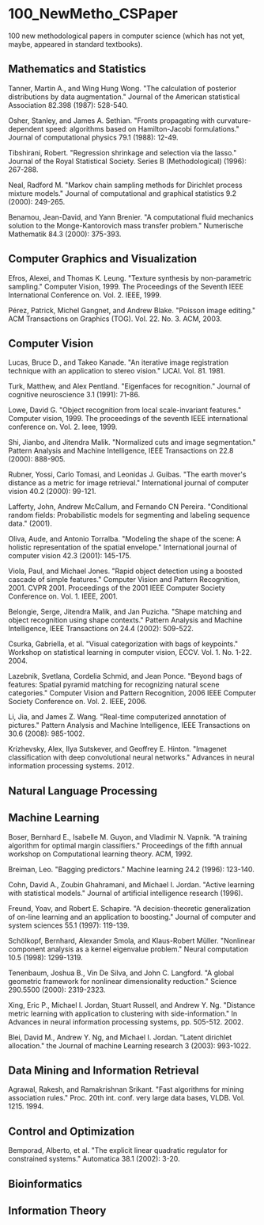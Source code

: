 # 100_NewMetho_CSPaper
100 new methodological papers in computer science (which has not yet, maybe, appeared in standard textbooks).

## Mathematics and Statistics


Tanner, Martin A., and Wing Hung Wong. "The calculation of posterior distributions by data augmentation." Journal of the American statistical Association 82.398 (1987): 528-540.

Osher, Stanley, and James A. Sethian. "Fronts propagating with curvature-dependent speed: algorithms based on Hamilton-Jacobi formulations." Journal of computational physics 79.1 (1988): 12-49.

Tibshirani, Robert. "Regression shrinkage and selection via the lasso." Journal of the Royal Statistical Society. Series B (Methodological) (1996): 267-288.

Neal, Radford M. "Markov chain sampling methods for Dirichlet process mixture models." Journal of computational and graphical statistics 9.2 (2000): 249-265.

Benamou, Jean-David, and Yann Brenier. "A computational fluid mechanics solution to the Monge-Kantorovich mass transfer problem." Numerische Mathematik 84.3 (2000): 375-393.

## Computer Graphics and Visualization

Efros, Alexei, and Thomas K. Leung. "Texture synthesis by non-parametric sampling." Computer Vision, 1999. The Proceedings of the Seventh IEEE International Conference on. Vol. 2. IEEE, 1999.

Pérez, Patrick, Michel Gangnet, and Andrew Blake. "Poisson image editing." ACM Transactions on Graphics (TOG). Vol. 22. No. 3. ACM, 2003.


## Computer Vision
Lucas, Bruce D., and Takeo Kanade. "An iterative image registration technique with an application to stereo vision." IJCAI. Vol. 81. 1981.

Turk, Matthew, and Alex Pentland. "Eigenfaces for recognition." Journal of cognitive neuroscience 3.1 (1991): 71-86.

Lowe, David G. "Object recognition from local scale-invariant features." Computer vision, 1999. The proceedings of the seventh IEEE international conference on. Vol. 2. Ieee, 1999.

Shi, Jianbo, and Jitendra Malik. "Normalized cuts and image segmentation." Pattern Analysis and Machine Intelligence, IEEE Transactions on 22.8 (2000): 888-905.

Rubner, Yossi, Carlo Tomasi, and Leonidas J. Guibas. "The earth mover's distance as a metric for image retrieval." International journal of computer vision 40.2 (2000): 99-121.

Lafferty, John, Andrew McCallum, and Fernando CN Pereira. "Conditional random fields: Probabilistic models for segmenting and labeling sequence data." (2001).

Oliva, Aude, and Antonio Torralba. "Modeling the shape of the scene: A holistic representation of the spatial envelope." International journal of computer vision 42.3 (2001): 145-175.

Viola, Paul, and Michael Jones. "Rapid object detection using a boosted cascade of simple features." Computer Vision and Pattern Recognition, 2001. CVPR 2001. Proceedings of the 2001 IEEE Computer Society Conference on. Vol. 1. IEEE, 2001.

Belongie, Serge, Jitendra Malik, and Jan Puzicha. "Shape matching and object recognition using shape contexts." Pattern Analysis and Machine Intelligence, IEEE Transactions on 24.4 (2002): 509-522.

Csurka, Gabriella, et al. "Visual categorization with bags of keypoints." Workshop on statistical learning in computer vision, ECCV. Vol. 1. No. 1-22. 2004.

Lazebnik, Svetlana, Cordelia Schmid, and Jean Ponce. "Beyond bags of features: Spatial pyramid matching for recognizing natural scene categories." Computer Vision and Pattern Recognition, 2006 IEEE Computer Society Conference on. Vol. 2. IEEE, 2006.

Li, Jia, and James Z. Wang. "Real-time computerized annotation of pictures." Pattern Analysis and Machine Intelligence, IEEE Transactions on 30.6 (2008): 985-1002.

Krizhevsky, Alex, Ilya Sutskever, and Geoffrey E. Hinton. "Imagenet classification with deep convolutional neural networks." Advances in neural information processing systems. 2012.

## Natural Language Processing

## Machine Learning

Boser, Bernhard E., Isabelle M. Guyon, and Vladimir N. Vapnik. "A training algorithm for optimal margin classifiers." Proceedings of the fifth annual workshop on Computational learning theory. ACM, 1992.

Breiman, Leo. "Bagging predictors." Machine learning 24.2 (1996): 123-140.

Cohn, David A., Zoubin Ghahramani, and Michael I. Jordan. "Active learning with statistical models." Journal of artificial intelligence research (1996).

Freund, Yoav, and Robert E. Schapire. "A decision-theoretic generalization of on-line learning and an application to boosting." Journal of computer and system sciences 55.1 (1997): 119-139.

Schölkopf, Bernhard, Alexander Smola, and Klaus-Robert Müller. "Nonlinear component analysis as a kernel eigenvalue problem." Neural computation 10.5 (1998): 1299-1319.

Tenenbaum, Joshua B., Vin De Silva, and John C. Langford. "A global geometric framework for nonlinear dimensionality reduction." Science 290.5500 (2000): 2319-2323.

Xing, Eric P., Michael I. Jordan, Stuart Russell, and Andrew Y. Ng. "Distance metric learning with application to clustering with side-information." In Advances in neural information processing systems, pp. 505-512. 2002.

Blei, David M., Andrew Y. Ng, and Michael I. Jordan. "Latent dirichlet allocation." the Journal of machine Learning research 3 (2003): 993-1022.

## Data Mining and Information Retrieval

Agrawal, Rakesh, and Ramakrishnan Srikant. "Fast algorithms for mining association rules." Proc. 20th int. conf. very large data bases, VLDB. Vol. 1215. 1994.

## Control and Optimization
Bemporad, Alberto, et al. "The explicit linear quadratic regulator for constrained systems." Automatica 38.1 (2002): 3-20.

## Bioinformatics

## Information Theory



